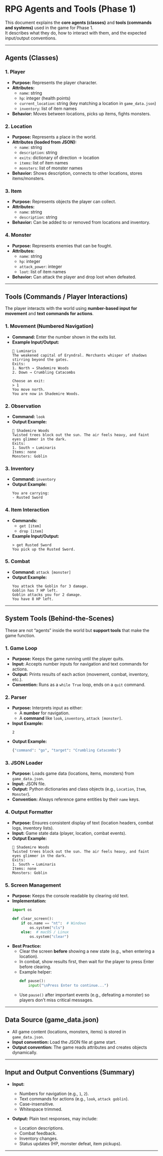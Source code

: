 # RPG Agents and Tools (Phase 1)

This document explains the **core agents (classes)** and **tools (commands and systems)** used in the game for Phase 1.  
It describes what they do, how to interact with them, and the expected input/output conventions.

---

## Agents (Classes)

### 1. Player
- **Purpose:** Represents the player character.
- **Attributes:**
  - `name`: string
  - `hp`: integer (health points)
  - `current_location`: string (key matching a location in `game_data.json`)
  - `inventory`: list of item names
- **Behavior:** Moves between locations, picks up items, fights monsters.

### 2. Location
- **Purpose:** Represents a place in the world.
- **Attributes (loaded from JSON):**
  - `name`: string
  - `description`: string
  - `exits`: dictionary of direction → location
  - `items`: list of item names
  - `monsters`: list of monster names
- **Behavior:** Shows description, connects to other locations, stores items/monsters.

### 3. Item
- **Purpose:** Represents objects the player can collect.
- **Attributes:**
  - `name`: string
  - `description`: string
- **Behavior:** Can be added to or removed from locations and inventory.

### 4. Monster
- **Purpose:** Represents enemies that can be fought.
- **Attributes:**
  - `name`: string
  - `hp`: integer
  - `attack_power`: integer
  - `loot`: list of item names
- **Behavior:** Can attack the player and drop loot when defeated.

---

## Tools (Commands / Player Interactions)

The player interacts with the world using **number-based input for movement** and **text commands for actions**.

### 1. Movement (Numbered Navigation)
- **Command:** Enter the number shown in the exits list.
- **Example Input/Output:**  
  ```
  📍 Luminaris
  The weakened capital of Eryndral. Merchants whisper of shadows stirring beyond the gates.
  Exits:
  1. North → Shademire Woods
  2. Down → Crumbling Catacombs

  Choose an exit:
  > 1
  You move north.
  You are now in Shademire Woods.
  ```

### 2. Observation
- **Command:** `look`
- **Output Example:**  
  ```
  📍 Shademire Woods
  Twisted trees block out the sun. The air feels heavy, and faint eyes glimmer in the dark.
  Exits:
  1. South → Luminaris
  Items: none
  Monsters: Goblin
  ```

### 3. Inventory
- **Command:** `inventory`
- **Output Example:**  
  ```
  You are carrying:
  - Rusted Sword
  ```

### 4. Item Interaction
- **Commands:**
  - `get [item]`
  - `drop [item]`
- **Example Input/Output:**  
  ```
  > get Rusted Sword
  You pick up the Rusted Sword.
  ```

### 5. Combat
- **Command:** `attack [monster]`
- **Output Example:**  
  ```
  You attack the Goblin for 3 damage.
  Goblin has 7 HP left.
  Goblin attacks you for 2 damage.
  You have 8 HP left.
  ```

---

## System Tools (Behind-the-Scenes)

These are not “agents” inside the world but **support tools** that make the game function.

### 1. Game Loop
- **Purpose:** Keeps the game running until the player quits.
- **Input:** Accepts number inputs for navigation and text commands for actions.
- **Output:** Prints results of each action (movement, combat, inventory, etc.).
- **Convention:** Runs as a `while True` loop, ends on a `quit` command.

### 2. Parser
- **Purpose:** Interprets input as either:
  - A **number** for navigation.
  - A **command** like `look`, `inventory`, `attack [monster]`.
- **Input Example:**  
  ```
  2
  ```
- **Output Example:**  
  ```python
  {"command": "go", "target": "Crumbling Catacombs"}
  ```

### 3. JSON Loader
- **Purpose:** Loads game data (locations, items, monsters) from `game_data.json`.
- **Input:** JSON file.
- **Output:** Python dictionaries and class objects (e.g., `Location`, `Item`, `Monster`).
- **Convention:** Always reference game entities by their `name` keys.

### 4. Output Formatter
- **Purpose:** Ensures consistent display of text (location headers, combat logs, inventory lists).
- **Input:** Game state data (player, location, combat events).
- **Output Example:**  
  ```
  📍 Shademire Woods
  Twisted trees block out the sun. The air feels heavy, and faint eyes glimmer in the dark.
  Exits:
  1. South → Luminaris
  Items: none
  Monsters: Goblin
  ```

### 5. Screen Management
- **Purpose:** Keeps the console readable by clearing old text.
- **Implementation:**
  ```python
  import os

  def clear_screen():
      if os.name == "nt":  # Windows
          os.system("cls")
      else:  # macOS / Linux
          os.system("clear")
  ```
- **Best Practice:**
  - Clear the screen **before** showing a new state (e.g., when entering a location).
  - In combat, show results first, then wait for the player to press Enter before clearing.
  - Example helper:
    ```python
    def pause():
        input("\nPress Enter to continue...")
    ```
  - Use `pause()` after important events (e.g., defeating a monster) so players don’t miss critical messages.

---

## Data Source (game_data.json)

- All game content (locations, monsters, items) is stored in `game_data.json`.
- **Input convention:** Load the JSON file at game start.
- **Output convention:** The game reads attributes and creates objects dynamically.

---

## Input and Output Conventions (Summary)

- **Input:**
  - Numbers for navigation (e.g., `1`, `2`).
  - Text commands for actions (e.g., `look`, `attack goblin`).  
  - Case-insensitive.  
  - Whitespace trimmed.  

- **Output:** Plain text responses, may include:  
  - Location descriptions.  
  - Combat feedback.  
  - Inventory changes.  
  - Status updates (HP, monster defeat, item pickups).  

---

